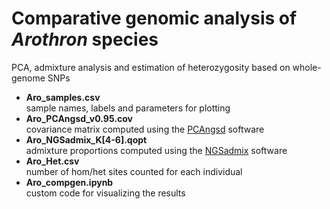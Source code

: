 # Comparative genomic analysis of *Arothron* species
PCA, admixture analysis and estimation of heterozygosity based on whole-genome SNPs

* **Aro_samples.csv**  
sample names, labels and parameters for plotting
* **Aro_PCAngsd_v0.95.cov**  
covariance matrix computed using the [PCAngsd](http://www.popgen.dk/software/index.php/PCAngsd) software
* **Aro_NGSadmix_K[4-6].qopt**  
admixture proportions computed using the [NGSadmix](http://www.popgen.dk/software/index.php/NgsAdmix) software
* **Aro_Het.csv**  
number of hom/het sites counted for each individual
* **Aro_compgen.ipynb**  
custom code for visualizing the results
